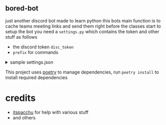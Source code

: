 ## bored-bot
just another discord bot made to learn python
this bots main function is to cache teams meeting links and send them right before the classes start
to setup the bot you need a `settings.py` which contains the token and other stuff as follows
* the discord token `disc_token`
* `prefix` for commands
<details>
<summary>sample settings.json</summary>

```json
{
    "prefix": ".",
    "disc_token": "xxxxxxxxxxxxxxxxxxx",
}
```

</details>

This project uses [poetry](https://python-poetry.org/) to manage dependencies, run
```poetry install```
to install required dependencies

# credits
* [itspacchu](https://github.com/itspacchu) for help with various stuff
* and others
